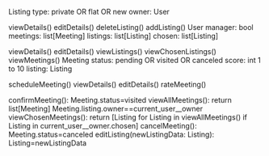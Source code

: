 Listing
  type: private OR flat OR new 
  owner: User

  viewDetails()
  editDetails()
  deleteListing()
  addListing()
User 
  manager: bool
  meetings: list[Meeting]
  listings: list[Listing]
  chosen: list[Listing]

  viewDetails()
  editDetails()
  viewListings()
  viewChosenListings()
  viewMeetings()
Meeting 
  status: pending OR visited OR canceled
  score: int 1 to 10
  listing: Listing

  scheduleMeeting()
  viewDetails()
  editDetails()
  rateMeeting()

confirmMeeting(): Meeting.status=visited
viewAllMeetings(): return list[Meeting] Meeting.listing.owner==current_user__owner
viewChosenMeetings(): return [Listing for Listing in viewAllMeetings() if Listing in current_user__owner.chosen]
cancelMeeting(): Meeting.status=canceled
editListing(newListingData: Listing): Listing=newListingData